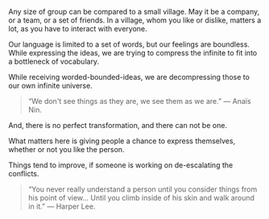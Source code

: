 Any size of group can be compared to a small village. May it be a company, or a team, or a set of friends. In a village, whom you like or dislike, matters a lot, as you have to interact with everyone.

Our language is limited to a set of words, but our feelings are boundless. 
While expressing the ideas, we are trying to compress the infinite to fit into a bottleneck of vocabulary. 

While receiving worded-bounded-ideas, we are decompressing those to our own infinite universe.

> “We don't see things as they are, we see them as we are.” ― Anaïs Nin. 

And, there is no perfect transformation, and there can not be one.

What matters here is giving people a chance to express themselves, whether or not you like the person. 

Things tend to improve, if someone is working on de-escalating the conflicts.

> “You never really understand a person until you consider things from his point of view... Until you climb inside of his skin and walk around in it.” ― Harper Lee.

